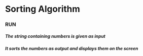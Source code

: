 # Sorting Algorithm
### RUN
##### The string containing numbers is given as input
##### It sorts the numbers as output and displays them on the screen
